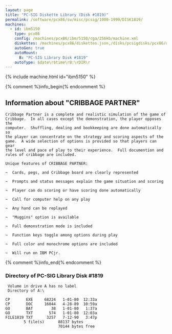 ```yaml
---
layout: page
title: "PC-SIG Diskette Library (Disk #1819)"
permalink: /software/pcx86/sw/misc/pcsig/1000-1999/DISK1819/
machines:
  - id: ibm5150
    type: pcx86
    config: /machines/pcx86/ibm/5150/cga/256kb/machine.xml
    diskettes: /machines/pcx86/diskettes.json,/disks/pcsigdisks/pcx86/diskettes.json
    autoGen: true
    autoMount:
      B: "PC-SIG Library Disk #1819"
    autoType: $date\r$time\rB:\rDIR\r
---
```


{% include machine.html id="ibm5150" %}

{% comment %}info_begin{% endcomment %}

## Information about "CRIBBAGE PARTNER"

    Cribbage Partner is a complete and realistic simulation of the game of
    Cribbage.  In all cases except the demonstration, the player opposes the
    computer.  Shuffling, dealing and bookkeeping are done automatically so
    the player can concentrate on the strategy and scoring aspects of the
    game.  A wide selection of options is provided so that players can gear
    the level and pace of play to their experience.  Full documention and
    rules of cribbage are included.
    
    Unique features of CRIBBAGE PARTNER:
    
    ~  Cards, pegs, and Cribbage board are clearly represented
    
    ~  Prompts and status messages explain the game situation and scoring
    
    ~  Player can do scoring or have scoring done automatically
    
    ~  Call for computer help on any play
    
    ~  Any hand can be replayed
    
    ~  "Muggins" option is available
    
    ~  Full demonstration mode is included
    
    ~  Function keys toggle among options during play
    
    ~  Full color and monochrome options are included
    
    ~  Will run on IBM PCjr.
{% comment %}info_end{% endcomment %}


### Directory of PC-SIG Library Disk #1819

     Volume in drive A has no label
     Directory of A:\

    CP       EXE     68224   1-01-80  12:33a
    CP       DOC     16044   4-28-89  10:59a
    GO       BAT        38   1-01-80   1:37a
    GO       TXT       574   1-01-80  12:03a
    FILE1819 TXT      3257   7-12-90   3:47p
            5 file(s)      88137 bytes
                           70144 bytes free

